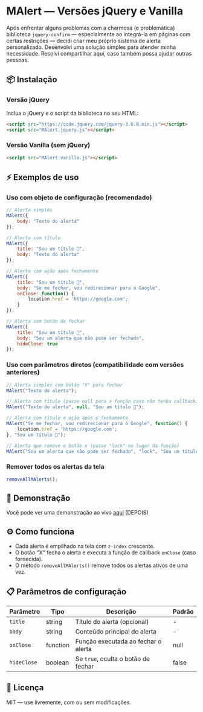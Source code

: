 # MAlert — Versões jQuery e Vanilla
Após enfrentar alguns problemas com a charmosa (e problemática) biblioteca `jquery-confirm` — especialmente ao integrá-la em páginas com certas restrições — decidi criar meu próprio sistema de alerta personalizado. Desenvolvi uma solução simples para atender minha necessidade. Resolvi compartilhar aqui, caso também possa ajudar outras pessoas.

## 📦 Instalação
### Versão jQuery
Inclua o jQuery e o script da biblioteca no seu HTML:
```html
<script src="https://code.jquery.com/jquery-3.6.0.min.js"></script>
<script src="MAlert.jquery.js"></script>
```
### Versão Vanilla (sem jQuery)
```html
<script src="MAlert.vanilla.js"></script>
```

## ⚡ Exemplos de uso

### Uso com objeto de configuração (recomendado)
```javascript
// Alerta simples
MAlert({
    body: "Texto do alerta"
});

// Alerta com título
MAlert({
    title: "Sou um título 👑",
    body: "Texto do alerta"
});

// Alerta com ação após fechamento
MAlert({
    title: "Sou um título 👑",
    body: "Se me fechar, vou redirecionar para o Google",
    onClose: function() {
        location.href = 'https://google.com';
    }
});

// Alerta sem botão de fechar
MAlert({
    title: "Sou um título 👑",
    body: "Sou um alerta que não pode ser fechado",
    hideClose: true
});
```

### Uso com parâmetros diretos (compatibilidade com versões anteriores)
```javascript
// Alerta simples com botão "X" para fechar
MAlert("Texto do alerta");

// Alerta com título (passe null para a função caso não tenha callback)
MAlert("Texto do alerta", null, "Sou um título 👑");

// Alerta com título e ação após o fechamento
MAlert("Se me fechar, vou redirecionar para o Google", function() {
    location.href = 'https://google.com';
}, "Sou um título 👑");

// Alerta que remove o botão x (passe "lock" no lugar da função)
MAlert("Sou um alerta que não pode ser fechado", "lock", "Sou um título 👑");
```

### Remover todos os alertas da tela
```javascript
removeAllMAlerts();
```

## 🧪 Demonstração
Você pode ver uma demonstração ao vivo [aqui](#) (DEPOIS)

## ⚙️ Como funciona
- Cada alerta é empilhado na tela com `z-index` crescente.
- O botão "X" fecha o alerta e executa a função de callback `onClose` (caso fornecida).
- O método `removeAllMAlerts()` remove todos os alertas ativos de uma vez.

## 📋 Parâmetros de configuração

| Parâmetro | Tipo | Descrição | Padrão |
|-----------|------|-----------|--------|
| `title` | string | Título do alerta (opcional) | - |
| `body` | string | Conteúdo principal do alerta | - |
| `onClose` | function | Função executada ao fechar o alerta | null |
| `hideClose` | boolean | Se `true`, oculta o botão de fechar | false |

## 📄 Licença
MIT — use livremente, com ou sem modificações.
